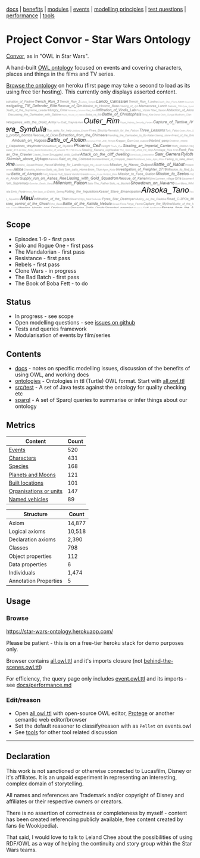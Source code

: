 [docs](docs/) |
[benefits](docs/benefits.md) |
[modules](docs/modularisation.md) |
[events](docs/events.md) |
[modelling principles](docs/modelling-principles.md) |
[test questions](docs/test-questions.md) |
[performance](docs/performance.md) |
[tools](docs/tools.md)

# Project Convor - Star Wars Ontology

[Convor](http://star-wars-ontology.herokuapp.com/classes/-1326117872/), as in "OWL in Star Wars".

A hand-built [OWL ontology](docs/benefits.md) focused on events and covering characters, places and things in the films and TV series.

[Browse the ontology](https://star-wars-ontology.herokuapp.com/) on heroku
(first page may take a second to load as its using free tier hosting).
This currently only displays asserted content.

[![Star Wars Ontology (cloud view)](docs/cloud.png)](docs/instances-usage-cloud.pdf)


## Scope

* Episodes 1-9 - first pass
* Solo and Rogue One - first pass
* The Mandalorian - first pass
* Resistance - first pass
* Rebels - first pass
* Clone Wars - in progress
* The Bad Batch - first pass
* The Book of Boba Fett - to do

## Status

* In progress - see scope
* Open modelling questions - see [issues on github](https://github.com/nickdrummond/star-wars-ontology/issues)
* Tests and queries framework
* Modularisation of events by film/series

## Contents

* [docs](docs/) - notes on specific modelling issues, discussion of the benefits of using OWL, and working docs
* [ontologies](ontologies/) - Ontologies in ttl (Turtle) OWL format. Start with [all.owl.ttl](ontologies/all.owl.ttl)
* [src/test](src/test/) - A set of Java tests against the ontology for quality checking etc
* [sparql](sparql/) - A set of Sparql queries to summarise or infer things about our ontology

## Metrics

| Content                                                                                                                  | Count |
|--------------------------------------------------------------------------------------------------------------------------|-------|
| [Events](http://star-wars-ontology.herokuapp.com/dlquery/?expression=Event&syntax=man)                                   | 520   |
| [Characters](http://star-wars-ontology.herokuapp.com/dlquery/?expression=Being+or+Droid&syntax=man)                      | 431   |
| [Species](https://star-wars-ontology.herokuapp.com/dlquery/?expression=Living_thing&syntax=man&query=descendants)        | 168   |
| [Planets and Moons](http://star-wars-ontology.herokuapp.com/dlquery/?expression=Planet+or+Moon&syntax=man)               | 121   |
| [Built locations](http://star-wars-ontology.herokuapp.com/dlquery/?expression=Built_Location+and+not+Vehicle&syntax=man) | 101   |
| [Organisations or units](http://star-wars-ontology.herokuapp.com/dlquery/?expression=Organisation&syntax=man)            | 147   |
| [Named vehicles](http://star-wars-ontology.herokuapp.com/dlquery/?expression=Vehicle&syntax=man)                         | 89    |

| Structure             | Count  |
|-----------------------|--------|
| Axiom                 | 14,877 |
| Logical axioms        | 10,518 |
| Declaration axioms    | 2,390  |
| Classes               | 798    |
| Object properties     | 112    |
| Data properties       | 6      |
| Individuals           | 1,474  |
| Annotation Properties | 5      |

## Usage

### Browse

https://star-wars-ontology.herokuapp.com/

Please be patient - this is on a free-tier heroku stack for demo purposes only.

Browser contains [all.owl.ttl](ontologies/all.owl.ttl) and it's imports closure
(not [behind-the-scenes.owl.ttl](ontologies/behind-the-scenes.owl.ttl))

For efficiency, the query page only includes [event.owl.ttl](ontologies/events.owl.ttl) and
its imports - see [docs/performance.md](docs/performance.md)

### Edit/reason
* Open [all.owl.ttl](ontologies/all.owl.ttl) with open-source OWL editor, [Protege](https://protege.stanford.edu/) or
  another semantic web editor/browser
* Set the default reasoner to classify/reason with as `Pellet` on events.owl
* See [tools](docs/tools.md) for other tool related discussion

---

## Declaration

This work is not sanctioned or otherwise connected to Lucasfilm, Disney or it's affiliates. It is an unpaid experiment
in representing an interesting, complex domain of storytelling.

All names and references are Trademark and/or copyright of Disney and affiliates or their respective owners or creators.

There is no assertion of correctness or completeness by myself - content has been created referencing publicly
available, free content created by fans (ie Wookipedia).

That said, I would love to talk to Leland Chee about the possibilities of using RDF/OWL as a way of helping the
continuity and story group within the Star Wars teams.
